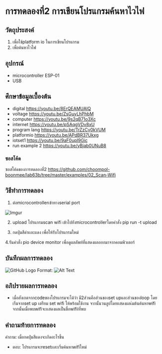  # การทดลองที่2 การเขียนโปรแกรมค้นหาไวไฟ
 
 ## วัตถุประสงค์
1. เพื่อใช้platform io ในการเขียนโปรแกรม
2. เพื่อค้นหาไวไฟ

## อุปกรณ์
* microcontroller ESP-01
* USB

## ศึกษาข้อมูลเบื้องต้น
  * digital https://youtu.be/8ErQEAMUAlQ 
  * voltage https://youtu.be/ZsGuyLhPhbM
  * computer https://youtu.be/9s2qB71o3Xc
  * internet https://youtu.be/pSAqgVDv8xU
  * program lang https://youtu.be/TrZzCv0kVUM
  * platformio https://youtu.be/APdBR37Ukxg
  * iotset1 https://youtu.be/9aF0upI9Gic
  * run example 2 https://youtu.be/yBjab0UNuB8

### ซอสโค้ด
ซอสโค้ดของการทดลองที่2 https://github.com/choompol-boonmee/lab63b/tree/master/examples/02_Scan-Wifi

## วิธีทำการทดลอง
1. ต่อmicrocontrollerเข้าทางserial port

![Imgur](https://imgur.com/TVfw2Hb.jpg)

2. upload โปรแกรมscan wifi เข้าไปยังmicrocontrollerโดยคำสั่ง  pip run -t upload

3. กดปุ่มสีดำเเละแดง เพื่อให้รับโปรแกรมใหม่

4.รันคำสั่ง pio device monitor เพื่อดูผลลัพท์ที่แสดงผลออกมาจากคอมพิวเตอร์

## บันทึกผลการทดลอง

![GitHub Logo](/images/logo.png) Format: ![Alt Text](url)

## อภิปรายผลการทดลอง   

* เมื่อสังเกตจากcodeของโปรแกรมจะได้ว่า มี2ส่วนคือส่วนของset upและส่วนของloop โดยเริ่มจากset up เตรียม set wifi ให้พร้อมใช้งาน จากนั้นวนลูปโดยเเสดงผลเ่มต้นค้นหาwifi จากนั้นเมื่อพบwifiจะเเสดงผลเป็นชื่อwifiiที่พบ

## คำถามท้ายการทดลอง
คำถาม: เมื่อกดปุ่มสีแดงจะเกิดอะไรขึ้น
* ตอบ: โปรแกรมจะresetเเละเริ่มค้นหาwifiใหม่
